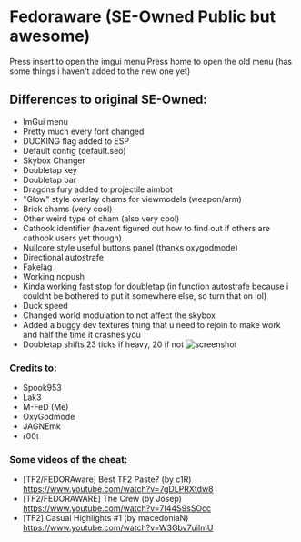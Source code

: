 # Fedoraware (SE-Owned Public but awesome)

Press insert to open the imgui menu
Press home to open the old menu (has some things i haven't added to the new one yet)

## Differences to original SE-Owned:
- ImGui menu
- Pretty much every font changed
- DUCKING flag added to ESP
- Default config (default.seo)
- Skybox Changer
- Doubletap key
- Doubletap bar
- Dragons fury added to projectile aimbot
- "Glow" style overlay chams for viewmodels (weapon/arm)
- Brick chams (very cool)
- Other weird type of cham (also very cool)
- Cathook identifier (havent figured out how to find out if others are cathook users yet though)
- Nullcore style useful buttons panel (thanks oxygodmode)
- Directional autostrafe
- Fakelag
- Working nopush
- Kinda working fast stop for doubletap (in function autostrafe because i couldnt be bothered to put it somewhere else, so turn that on lol)
- Duck speed
- Changed world modulation to not affect the skybox
- Added a buggy dev textures thing that u need to rejoin to make work and half the time it crashes you
- Doubletap shifts 23 ticks if heavy, 20 if not
![screenshot](https://i.imgur.com/Bhmsdqt.jpg)

### Credits to:
  - Spook953
  - Lak3
  - M-FeD (Me)
  - OxyGodmode
  - JAGNEmk
  - r00t

### Some videos of the cheat:
  - [TF2/FEDORAware] Best TF2 Paste? (by c1R) https://www.youtube.com/watch?v=7gDLPRXtdw8
  - [TF2/FEDORAWARE] The Crew (by Josep) https://www.youtube.com/watch?v=7I44S9sSOcc
  - [TF2] Casual Highlights #1 (by macedoniaN) https://www.youtube.com/watch?v=W3Gbv7uiImU
